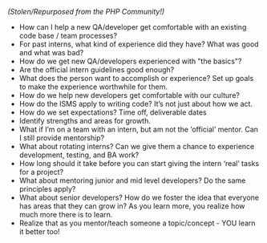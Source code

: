 
*(Stolen/Repurposed from the PHP Community!)*



- How can I help a new QA/developer get comfortable with an existing code base / team processes?
- For past interns, what kind of experience did they have? What was good and what was bad?
- How do we get new QA/developers experienced with "the basics"?
- Are the official intern guidelines good enough?
- What does the person want to accomplish or experience? Set up goals to make the experience worthwhile for them.
- How do we help new developers get comfortable with our culture?
- How do the ISMS apply to writing code? It’s not just about how we act.
- How do we set expectations? Time off, deliverable dates
- Identify strengths and areas for growth.
- What if I’m on a team with an intern, but am not the ‘official’ mentor. Can I still provide mentorship?
- What about rotating interns? Can we give them a chance to experience development, testing, and BA work?
- How long should it take before you can start giving the intern ‘real’ tasks for a project?
- What about mentoring junior and mid level developers? Do the same principles apply?
- What about senior developers? How do we foster the idea that everyone has areas that they can grow in? As you learn more, you realize how much more there is to learn.
- Realize that as you mentor/teach someone a topic/concept - YOU learn it better too!

